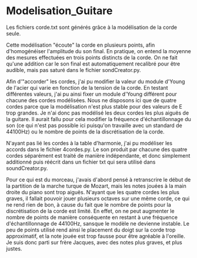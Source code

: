 # Modelisation_Guitare

Les fichiers corde.txt sont générés grâce à la modélisation de la corde seule.

Cette modélisation "écoute" la corde en plusieurs points, afin d'homogénéiser l'amplitude du son final. En pratique, on entend la moyenne des mesures effectuées en trois points distincts de la corde. On ne fait qu'une addition car le son final est automatiquement recalibré pour être audible, mais pas saturé dans le fichier sondCreator.py.

Afin d'"accorder" les cordes, j'ai pu modifier la valeur du module d'Young de l'acier qui varie en fonction de la tension de la corde. En testant différentes valeurs, j'ai pu ainsi fixer un module d'Young différent pour chacune des cordes modélisées. Nous ne disposons ici que de quatre cordes parce que la modélisation n'est plus stable pour des valeurs de E trop grandes. Je n'ai donc pas modélisé les deux cordes les plus aiguës de la guitare. Il aurait fallu pour cela modifier la fréquence d'échantillonnage du son (ce qui n'est pas possible ici puisqu'on travaille avec un standard de 44100Hz) ou le nombre de points de la discrétisation de la corde.

N'ayant pas lié les cordes à la table d'harmonie, j'ai pu modéliser les accords dans le fichier 4cordes.py. Le son produit par chacune des quatre cordes séparément est traité de manière indépendante, et donc simplement additionné puis réécrit dans un fichier txt qui sera utilisé dans soundCreator.py.

Pour ce qui est du morceau, j'avais d'abord pensé à retranscrire le début de la partition de la marche turque de Mozart, mais les notes jouées à la main droite du piano sont trop aiguës. N'ayant que les quatre cordes les plus graves, il fallait pouvoir jouer plusieurs octaves sur une même corde, ce qui ne rend rien de bon, à cause du fait que le nombre de points pour la discrétisation de la corde est limité. En effet, on ne peut augmenter le nombre de points de manière conséquente en restant à une fréquence d'échantillonnage de 44100Hz, sansque le modèle ne devienne instable. Le peu de points utilisé rend ainsi le placement du doigt sur la corde trop approximatif, et la note jouée est trop fausse pour être agréable à l'oreille.
Je suis donc parti sur frère Jacques, avec des notes plus graves, et plus justes.
